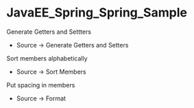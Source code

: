 # JavaEE_Spring_Spring_Sample

Generate Getters and Settters
 - Source -> Generate Getters and Setters
 
Sort members alphabetically
 - Source -> Sort Members
 
Put spacing in members
  - Source -> Format
